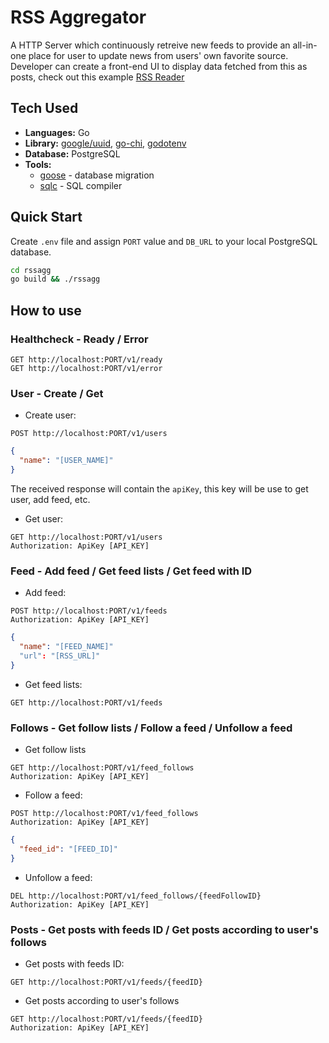 # RSS Aggregator

A HTTP Server which continuously retreive new feeds to provide an all-in-one place for user to update news from users' own favorite source.
Developer can create a front-end UI to display data fetched from this as posts, check out this example [RSS Reader](https://github.com/tientrinh21/rssreader)

## Tech Used

-   **Languages:** Go
-   **Library:** [google/uuid](https://github.com/google/uuid), [go-chi](https://go-chi.io/), [godotenv](https://github.com/joho/godotenv)
-   **Database:** PostgreSQL
-   **Tools:**
    -   [goose](https://github.com/pressly/goose) - database migration
    -   [sqlc](https://sqlc.dev/) - SQL compiler

## Quick Start

Create `.env` file and assign `PORT` value and `DB_URL` to your local PostgreSQL database.

```sh
cd rssagg
go build && ./rssagg
```

## How to use

### Healthcheck - Ready / Error

```http
GET http://localhost:PORT/v1/ready
GET http://localhost:PORT/v1/error
```

### User - Create / Get

- Create user:
```http
POST http://localhost:PORT/v1/users
```
```json
{
  "name": "[USER_NAME]"
}
```

The received response will contain the `apiKey`, this key will be use to get user, add feed, etc.

- Get user:
```http
GET http://localhost:PORT/v1/users
Authorization: ApiKey [API_KEY]
```
### Feed - Add feed / Get feed lists / Get feed with ID

- Add feed:
```http
POST http://localhost:PORT/v1/feeds
Authorization: ApiKey [API_KEY]
```
```json
{
  "name": "[FEED_NAME]"
  "url": "[RSS_URL]"
}
```

- Get feed lists:
```http
GET http://localhost:PORT/v1/feeds
```

### Follows - Get follow lists / Follow a feed / Unfollow a feed

- Get follow lists
```http
GET http://localhost:PORT/v1/feed_follows
Authorization: ApiKey [API_KEY]
```
- Follow a feed:
```http
POST http://localhost:PORT/v1/feed_follows
Authorization: ApiKey [API_KEY]
```
```json
{
  "feed_id": "[FEED_ID]"
}
```
- Unfollow a feed:
```http
DEL http://localhost:PORT/v1/feed_follows/{feedFollowID}
Authorization: ApiKey [API_KEY]
```

### Posts - Get posts with feeds ID / Get posts according to user's follows

- Get posts with feeds ID:
```http
GET http://localhost:PORT/v1/feeds/{feedID}
```

- Get posts according to user's follows
```http
GET http://localhost:PORT/v1/feeds/{feedID}
Authorization: ApiKey [API_KEY]
```

